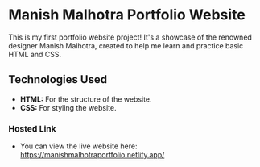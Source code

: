 # Manish Malhotra Portfolio Website

This is my first portfolio website project! It's a showcase of the renowned designer Manish Malhotra, created to help me learn and practice basic HTML and CSS.

## Technologies Used

- **HTML:** For the structure of the website.
- **CSS:** For styling the website.
  
### Hosted Link
- You can view the live website here: https://manishmalhotraportfolio.netlify.app/
